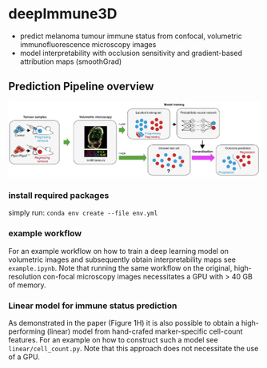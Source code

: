 # deepImmune3D
- predict melanoma tumour immune status from confocal, volumetric immunofluorescence microscopy images
- model interpretability with occlusion sensitivity and gradient-based attribution maps (smoothGrad)

## Prediction Pipeline overview
![Alt text](pipeline.png?raw=true "Title")

### install required packages
simply run: `conda env create --file env.yml`

### example workflow
For an example workflow on how to train a deep learning model on volumetric images and subsequently obtain interpretability maps see `example.ipynb`. Note that running the same workflow on the original, high-resolution con-focal microscopy images necessitates a GPU with > 40 GB of memory.

### Linear model for immune status prediction
As demonstrated in the paper (Figure 1H) it is also possible to obtain a high-performing (linear) model from hand-crafed marker-specific cell-count features. For an example on how to construct such a model see `linear/cell_count.py`. Note that this approach does not necessitate the use of a GPU.
